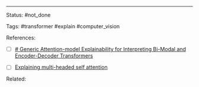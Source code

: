 #



# 

---
Status: #not_done 

Tags: #transformer #explain #computer_vision 

References:
- [ ] [# Generic Attention-model Explainability for Interpreting Bi-Modal and Encoder-Decoder Transformers](https://arxiv.org/abs/2103.15679)
- [ ] [Explaining multi-headed self attention](https://theaisummer.com/self-attention/)





Related:
